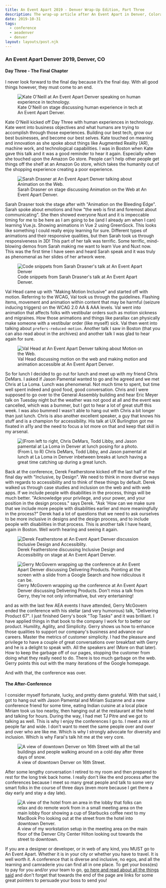 ```yaml
---
title: An Event Apart 2019 - Denver Wrap-Up Edition, Part Three
description: The wrap-up article after An Event Apart in Denver, Colorado.
date: 2019-10-31
tags:
  - conference
  - aeadenver
  - denver
layout: layouts/post.njk
---
```


### An Event Apart Denver 2019, Denver, CO

#### Day Three - The Final Chapter

I never look forward to the final day because it’s the final day. With all good things however, they must come to an end.

<div class="content__placeholder">
  <figure>
    <img class="content__image" src="/img/ko.jpg" alt="Kate O'Neill at An Event Apart Denver speaking on human experience in technology." />
    <figcaption>Kate O'Neill on stage discussing human experience in tech at An Event Apart Denver.</figcaption>
  </figure>
</div>

Kate O'Neill kicked off Day Three with human experiences in technology. Kate went into business objectives and what humans are trying to accomplish through those experiences. Building our best tech, grow our best businesses, and become our best selves. Kate touched on meaning and innovation as she spoke about things like Augmented Reality (AR), machine work, and technological capabilities. I was in Boston when Kate gave this talk and it was a good reminder to hear it again. Especially when she touched upon the Amazon Go store. People can't help other people get things off the shelf at an Amazon Go store, which takes the humanity out of the shopping experience creating a poor experience.

<div class="content__placeholder">
  <figure>
    <img class="content__image" src="/img/sd.jpg" alt="Sarah Drasner at An Event Apart Denver talking about Animation on the Web." />
    <figcaption>Sarah Drasner on stage discussing Animation on the Web at An Event Apart Denver.</figcaption>
  </figure>
</div>

Sarah Drasner took the stage after with "Animation on the Bleeding Edge". Sarah spoke about emotions and how "the web is first and foremost about communicating". She then showed everyone Nuxt and it is impeccable timing for me to be here as I am going to be (and I already am when I can) learning Vue.js. Showing animations in Vue 2 using GreenSock. This looks like something I could really enjoy learning for sure. Different types of animations and their responsive qualities, but then Sarah took us through responsiveness in 3D! This part of her talk was terrific. Some terrific, mind-blowing demos from Sarah making me want to learn Vue and Nuxt now. This was the first time I have seen and heard Sarah speak and it was truly as phenomenal as her slides of her artwork were.

<div class="content__placeholder">
  <figure>
    <img class="content__image" src="/img/sd-code.jpg" alt="Code snippets from Sarah Drasner's talk at An Event Apart Denver" />
    <figcaption>Code snippets from Sarah Drasner's talk at An Event Apart Denver.</figcaption>
  </figure>
</div>

Val Head came up with "Making Motion Inclusive" and started off with motion. Referring to the WCAG, Val took us through the guidelines. Flashing items, movement and animation within content that may be harmful (seizure inducing triggers) on the WCAG 2.0 AA & AAA levels. Val went into animation that affects folks with vestibular orders such as motion sickness and migraines. How those animations and things like parallax can physically make someone with a vestibular order (like myself) sick. Val then went into talking about `prefers-reduced-motion`. Another talk I saw in Boston (that you can also read about in the archives) and another talk I was glad to hear again for sure.

<div class="content__placeholder">
  <figure>
    <img class="content__image" src="/img/vh.jpg" alt="Val Head at An Event Apart Denver talking about Motion on the Web." />
    <figcaption>Val Head discussing motion on the web and making motion and animation accessible at An Event Apart Denver.</figcaption>
  </figure>
</div>

So for lunch I decided to go out for lunch and meet up with my friend Chris DeMars. I asked if Jason Pamental wanted to go and he agreed and we met Chris at La Loma. Lunch was phenomenal. Not much time to spent, but time well spent indeed and good food, good conversation. Chris and I were supposed to go over to the General Assembly building and hear Eric Meyer talk on Tuesday night but the weather was not good at all and the event was cancelled, which was a bummer, but I got to hear a lot of great stuff this week. I was also bummed I wasn't able to hang out with Chris a bit longer than just lunch. Chris is also another excellent speaker, a guy that knows his stuff and is a champion for accessibility. His talk at UX Burlington got me fixated in a11y and the need to focus a lot more on that and keep that skill in my arsenal.

<div class="content__placeholder">
  <figure>
    <img class="content__image" src="/img/cd-tl-jp.jpg" alt="(From left to right, Chris DeMars, Todd Libby, and Jason pamental at La Loma in Denver at lunch posing for a photo." />
    <figcaption>(From L to R) Chris DeMars, Todd Libby, and Jason pamental at lunch at La Loma in Denver inbetween breaks at lunch having a great time catching up during a great lunch.</figcaption>
  </figure>
</div>

Back at the conference, Derek Featherstone kicked off the last half of the final day with "Inclusive, by Design". We need to think in more diverse ways with regards to accessibility and to think of these things by default. Derek walked us through case studies and inclusion on the web and with web apps. If we include people with disabilities in the process, things will be much better. "Acknowledge your privilege, and your power, and your position in the design process." says Derek. "Ask 'How can we make sure that we include more people with disabilities earlier and more meaningfully in the process?" Derek had a lot of questions that we need to ask ourselves to be more inclusive in designs and the design process, and to include people with disabilities in that process. This is another talk I have heard, again in Boston. Well worth hearing and seeing it again.

<div class="content__placeholder">
  <figure>
    <img class="content__image" src="/img/df.jpg" alt="Derek Featherstone at An Event Apart Denver discussion Inclusive Design and Accessiblity." />
    <figcaption>Derek Featherstone discussing Inclusive Design and Accessibility on stage at An Event Apart Denver.</figcaption>
  </figure>
</div>

<div class="content__placeholder">
  <figure>
    <img class="content__image" src="/img/gm.jpg" alt="Gerry McGovern wrapping up the conference at An Event Apart Denver discussing Delivering Products. Pointing at the screen with a slide from a Google Search and how ridiculous it can be." />
    <figcaption>Gerry McGovern wrapping up the conference at An Event Apart Denver discussing Delivering Products. Don't miss a talk from Gerry, they're not only informative, but very entertaining!</figcaption>
  </figure>
</div>

and as with the last few AEA events I have attended, Gerry McGovern ended the conference with his stellar (and very humorous) talk, "Delivering Product 67". I just finished Gerry's book "Top Tasks" and it was brilliant. I have applied things in that book to the company I work for to better our product. Humility, Agility, and Simplicity. Gerry shows us how to enhance those qualities to support our company's business and advance our careers. Master the metrics of customer simplicity. I had the pleasure and privilege to have a couple of great conversations over breakfast with Gerry and he is a delight to speak with. All the speakers are! (More on that later). How to keep the garbage off of our pages, stopping the customer from doing what they really need to do. There is too much garbage on the web. Gerry points this out with the many iterations of the Google homepage.

And with that, the conference was over.

#### The After-Conference

I consider myself fortunate, lucky, and pretty damn grateful. With that said, I got to hang out with Jason Pamental and Miriam Suzanne and a new conference friend for some time, eating Indian cuisine at a local place Miriam took us too nearby, then hanging out at the restaurant at the hotel and talking for hours. During the way, I had met TJ Pitre and we got to talking as well. This is why I enjoy the conferences I go to. I meet a mix of people far and wide. I don't want to meet the same people over and over and over who are like me. Which is why I strongly advocate for diversity and inclusion. Which is why Farai's talk hit me at the very core.

<div class="content__placeholder">
  <figure>
    <img class="content__image" src="/img/denver.jpg" alt="A view of downtown Denver on 16th Street with all the tall buildings and people walking around on a cold day after three days of snow." />
    <figcaption>A view of downtown Denver on 16th Street.</figcaption>
  </figure>
</div>

After some lengthy conversation I retired to my room and then prepared to rest for the long trek back home. I really don't like the end process after the conferences because I meet so many great people and talk to some very smart folks in the course of three days (even more because I get there a day early and stay a day late).

<div class="content__placeholder">
  <figure>
    <img class="content__image" src="/img/hotel.jpg" alt="A view of the hotel from an area in the lobby that folks can relax and do remote work from in a small meeting area on the main lobby floor showing a cup of Starbucks coffee next to my MacBook Pro looking out at the street from the hotel into downtown Denver." />
    <figcaption>A view of my workstation setup in the meeting area on the main floor of the Denver City Center Hilton looking out towards the street to downtown.</figcaption>
  </figure>
</div>

If you are a designer or developer, or in web of any kind, you MUST go to An Event Apart. Whether it is in your city or whether you have to travel. It is well worth it. A conference that is diverse and inclusive, no egos, and all the learning and camraderie you can find all in one place. To get your boss(es) to pay for you and/or your team to go, <a href="https://aneventapart.com/why-attend">go here and read about all the things said</a> and don't forget that towards the end of the page are links for some great pointers to persuade your boss to send you!
